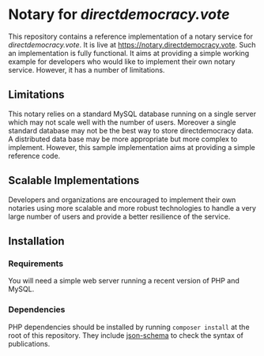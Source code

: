 # Notary for *directdemocracy.vote* 

This repository contains a reference implementation of a notary service for *directdemocracy.vote*.
It is live at https://notary.directdemocracy.vote.
Such an implementation is fully functional.
It aims at providing a simple working example for developers who would like to implement their own notary service.
However, it has a number of limitations.

## Limitations

This notary relies on a standard MySQL database running on a single server which may not scale well with the number of users.
Moreover a single standard database may not be the best way to store directdemocracy data.
A distributed data base may be more appropriate but more complex to implement.
However, this sample implementation aims at providing a simple reference code.

## Scalable Implementations

Developers and organizations are encouraged to implement their own notaries using more scalable and more robust technologies to handle a very large number of users and provide a better resilience of the service.

## Installation

### Requirements

You will need a simple web server running a recent version of PHP and MySQL.

### Dependencies

PHP dependencies should be installed by running `composer install` at the root of this repository.
They include [json-schema](https://github.com/opis/json-schema) to check the syntax of publications.

